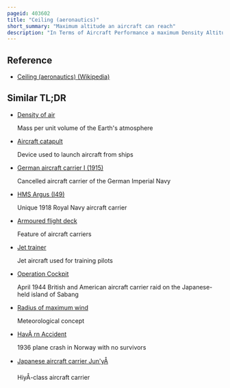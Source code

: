 ```yaml
---
pageid: 403602
title: "Ceiling (aeronautics)"
short_summary: "Maximum altitude an aircraft can reach"
description: "In Terms of Aircraft Performance a maximum Density Altitude is the maximum Density the Aircraft can reach under a Set of Conditions determined by its Flight Envelope."
---
```


## Reference

- [Ceiling (aeronautics) (Wikipedia)](https://en.wikipedia.org/?curid=403602)

## Similar TL;DR

- [Density of air](/tldr/en/density-of-air)

  Mass per unit volume of the Earth's atmosphere

- [Aircraft catapult](/tldr/en/aircraft-catapult)

  Device used to launch aircraft from ships

- [German aircraft carrier I (1915)](/tldr/en/german-aircraft-carrier-i-1915)

  Cancelled aircraft carrier of the German Imperial Navy

- [HMS Argus (I49)](/tldr/en/hms-argus-i49)

  Unique 1918 Royal Navy aircraft carrier

- [Armoured flight deck](/tldr/en/armoured-flight-deck)

  Feature of aircraft carriers

- [Jet trainer](/tldr/en/jet-trainer)

  Jet aircraft used for training pilots

- [Operation Cockpit](/tldr/en/operation-cockpit)

  April 1944 British and American aircraft carrier raid on the Japanese-held island of Sabang

- [Radius of maximum wind](/tldr/en/radius-of-maximum-wind)

  Meteorological concept

- [HavÃ¸rn Accident](/tldr/en/havrn-accident)

  1936 plane crash in Norway with no survivors

- [Japanese aircraft carrier Jun'yÅ](/tldr/en/japanese-aircraft-carrier-junyo)

  HiyÅ-class aircraft carrier
